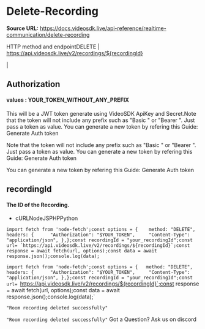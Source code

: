 # Delete-Recording

**Source URL:** https://docs.videosdk.live/api-reference/realtime-communication/delete-recording

HTTP method and endpointDELETE | https://api.videosdk.live/v2/recordings/${recordingId}

|

## Authorization

#### values  :    YOUR_TOKEN_WITHOUT_ANY_PREFIX

This will be a JWT token generate using VideoSDK ApiKey and Secret.Note that the token will not include any prefix such as "Basic " or "Bearer ". Just pass a token as value. You can generate a new token by refering this Guide: Generate Auth token

Note that the token will not include any prefix such as "Basic " or "Bearer ". Just pass a token as value. You can generate a new token by refering this Guide: Generate Auth token

You can generate a new token by refering this Guide: Generate Auth token

## recordingId

#### The ID of the Recording.

- cURLNodeJSPHPPython

```
import fetch from 'node-fetch';const options = {	method: "DELETE",	headers: {		"Authorization": "$YOUR_TOKEN",		"Content-Type": "application/json",	},};const recordingId = "your_recordingId";const url= `https://api.videosdk.live/v2/recordings/${recordingId}`;const response = await fetch(url, options);const data = await response.json();console.log(data);
```

`import fetch from 'node-fetch';const options = {	method: "DELETE",	headers: {		"Authorization": "$YOUR_TOKEN",		"Content-Type": "application/json",	},};const recordingId = "your_recordingId";const url= `https://api.videosdk.live/v2/recordings/${recordingId}`;const response = await fetch(url, options);const data = await response.json();console.log(data);`
```
"Room recording deleted successfully"
```

`"Room recording deleted successfully"`
Got a Question? Ask us on discord
